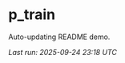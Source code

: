 # p_train

Auto-updating README demo.

<!--START_SECTION:status-->
_Last run: 2025-09-24 23:18 UTC_
<!--END_SECTION:status-->













































































































































































































































































































































































































































































































































































































































































































































































































































